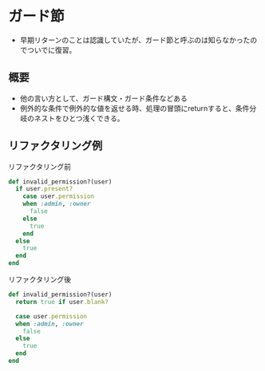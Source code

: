 # ガード節
- 早期リターンのことは認識していたが、ガード節と呼ぶのは知らなかったのでついでに復習。

## 概要
- 他の言い方として、ガード構文・ガード条件などある
- 例外的な条件で例外的な値を返せる時、処理の冒頭にreturnすると、条件分岐のネストをひとつ浅くできる。

## リファクタリング例

リファクタリング前
```ruby
def invalid_permission?(user)
  if user.present?
    case user.permission
    when :admin, :owner
      false
    else
      true
    end
  else
    true
  end
end
```

リファクタリング後
```ruby
def invalid_permission?(user)
  return true if user.blank?

  case user.permission
  when :admin, :owner
    false
  else
    true
  end
end
```
